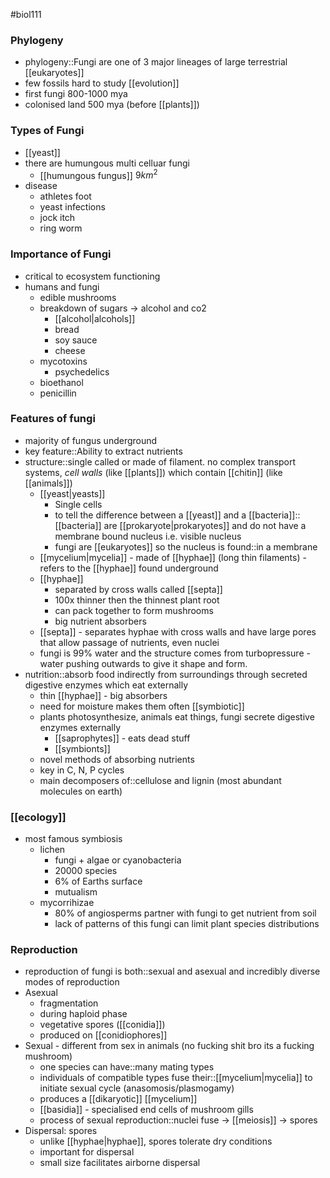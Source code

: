 #biol111 
### Phylogeny
- phylogeny::Fungi are one of 3 major lineages of large terrestrial [[eukaryotes]]
- few fossils hard to study [[evolution]]
- first fungi 800-1000 mya
- colonised land 500 mya (before [[plants]])
### Types of Fungi
- [[yeast]]
- there are humungous multi celluar fungi
	- [[humungous fungus]] $9km^2$
- disease
	- athletes foot
	- yeast infections
	- jock itch
	- ring worm

### Importance of Fungi
- critical to ecosystem functioning
- humans and fungi
	- edible mushrooms
	- breakdown of sugars -> alcohol and co2
		- [[alcohol|alcohols]]
		- bread
		- soy sauce
		- cheese
	- mycotoxins
		- psychedelics
	- bioethanol
	- penicillin

### Features of fungi
- majority of fungus underground
- key feature::Ability to extract nutrients
- structure::single called or made of filament. no complex transport systems, *cell walls* (like [[plants]]) which contain [[chitin]] (like [[animals]])
	- [[yeast|yeasts]]
		- Single cells
		- to tell the difference between a [[yeast]] and a [[bacteria]]::[[bacteria]] are [[prokaryote|prokaryotes]] and do not have a membrane bound nucleus i.e. visible nucleus
		- fungi are [[eukaryotes]] so the nucleus is found::in a membrane
	- [[mycelium|mycelia]] - made of [[hyphae]] (long thin filaments) - refers to the [[hyphae]] found underground
	- [[hyphae]] 
		- separated by cross walls called [[septa]]
		- 100x thinner then the thinnest plant root
		- can pack together to form mushrooms
		- big nutrient absorbers
	- [[septa]] - separates hyphae with cross walls and have large pores that allow passage of nutrients, even nuclei
	- fungi is 99% water and the structure comes from turbopressure - water pushing outwards to give it shape and form.
- nutrition::absorb food indirectly from surroundings through secreted digestive enzymes which eat externally
	- thin [[hyphae]] - big absorbers
	- need for moisture makes them often [[symbiotic]]
	- plants photosynthesize, animals eat things, fungi secrete digestive enzymes externally
		- [[saprophytes]] - eats dead stuff
		- [[symbionts]]
	- novel methods of absorbing nutrients
	- key in C, N, P cycles
	- main decomposers of::cellulose and lignin (most abundant molecules on earth)

### [[ecology]]
- most famous symbiosis
	- lichen
		- fungi + algae or cyanobacteria
		- 20000 species
		- 6% of Earths surface
		- mutualism
	- mycorrihizae
		- 80% of angiosperms partner with fungi to get nutrient from soil
		- lack of patterns of this fungi can limit plant species distributions
### Reproduction
- reproduction of fungi is both::sexual and asexual and incredibly diverse modes of reproduction
- Asexual
	- fragmentation
	- during haploid phase
	- vegetative spores ([[conidia]])
	- produced on [[conidiophores]]
- Sexual - different from sex in animals (no fucking shit bro its a fucking mushroom)
	- one species can have::many mating types
	- individuals of compatible types fuse their::[[mycelium|mycelia]] to initiate sexual cycle (anasomosis/plasmogamy)
	- produces a [[dikaryotic]] [[mycelium]]
	- [[basidia]] - specialised end cells of mushroom gills
	- process of sexual reproduction::nuclei fuse -> [[meiosis]] -> spores
- Dispersal: spores
	- unlike [[hyphae|hyphae]], spores tolerate dry conditions
	- important for dispersal
	- small size facilitates airborne dispersal